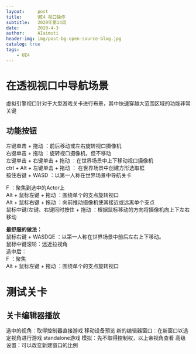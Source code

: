 ```yaml
---
layout:     post
title:      UE4 视口操作
subtitle:   2020年第14周
date:       2020-4-3
author:     AIaimuti
header-img: img/post-bg-open-source-blog.jpg
catalog: true
tags:
    - UE4 
---
```


# 在透视视口中导航场景
虚拟引擎视口针对于大型游戏关卡进行布景，其中快速穿越大范围区域的功能非常关键

## 功能按钮
左键单击 + 拖动 ：前后移动或左右旋转视口摄像机<br>
右键单击 + 拖动 ：旋转视口摄像机，但不移动<br>
左键单击 + 右键单击 + 拖动 ：在世界场景中上下移动视口摄像机<br>
ctrl + Alt + 左键单击 + 拖动 ： 在世界场景中创建方形选取框<br>
按住右键 + WASD ：以第一人称在世界场景中导航关卡

F ：聚焦到选中的Actor上<br>
Alt + 鼠标左键 + 拖动 ：围绕单个的支点旋转视口<br>
Alt + 鼠标右键 + 拖动 ：向前推动摄像机使其接近或远离单个支点<br>
鼠标中键/左键、右键同时按住 + 拖动 ：根据鼠标移动的方向将摄像机向上下左右移动


**最舒服的做法：**<br>
鼠标右键 + WASDQE ：以第一人称在世界场景中前后左右上下移动。<br>
鼠标中键滚轮：远近拉视角<br>
选中后：<br>
F ：聚焦<br>
Alt + 鼠标左键 + 拖动 ：围绕单个的支点旋转视口

# 测试关卡
## 关卡编辑器播放
选中的视角：取得控制器直接游戏
移动设备预览
新的编辑器窗口：在新窗口以选定视角进行游戏
standalone游戏
模拟：先不取得控制权，以上帝视角查看
高级设置：可以改变新建窗口的比例

